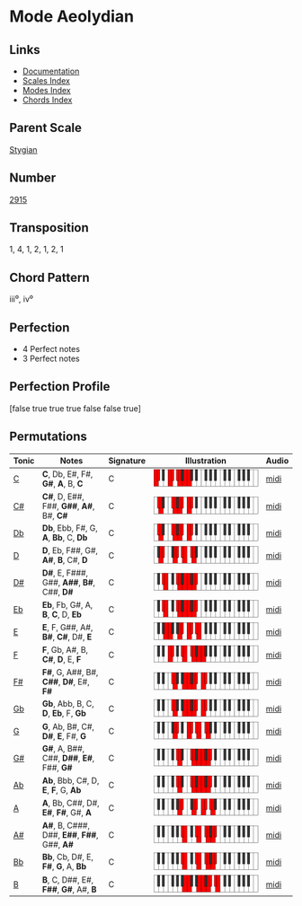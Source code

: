 # Mode Aeolydian

## Links

- [Documentation](README.md)
- [Scales Index](Scales.md)
- [Modes Index](Modes.md)
- [Chords Index](Chords.md)

## Parent Scale

[Stygian](ScaleStygian.md)

## Number

[2915](https://ianring.com/musictheory/scales/2915)

## Transposition

1, 4, 1, 2, 1, 2, 1

## Chord Pattern

iii⁰, iv⁰

## Perfection

- 4 Perfect notes
- 3 Perfect notes

## Perfection Profile

[false true true true false false true]

## Permutations

| Tonic | Notes | Signature | Illustration | Audio |
|-------|-------|-----------|--------------|-------|
| [C](ModeCNaturalAeolydian.md) | **C**, Db, E#, F#, **G#**, **A**, B, **C** | C | ![CNaturalAeolydian](ModeCNaturalAeolydian.png) | [midi](https://github.com/edipermadi/music/blob/main/docs/ModeCNaturalAeolydian.mid?raw=true) |
| [C#](ModeCSharpAeolydian.md) | **C#**, D, E##, F##, **G##**, **A#**, B#, **C#** | C | ![CSharpAeolydian](ModeCSharpAeolydian.png) | [midi](https://github.com/edipermadi/music/blob/main/docs/ModeCSharpAeolydian.mid?raw=true) |
| [Db](ModeDFlatAeolydian.md) | **Db**, Ebb, F#, G, **A**, **Bb**, C, **Db** | C | ![DFlatAeolydian](ModeDFlatAeolydian.png) | [midi](https://github.com/edipermadi/music/blob/main/docs/ModeDFlatAeolydian.mid?raw=true) |
| [D](ModeDNaturalAeolydian.md) | **D**, Eb, F##, G#, **A#**, **B**, C#, **D** | C | ![DNaturalAeolydian](ModeDNaturalAeolydian.png) | [midi](https://github.com/edipermadi/music/blob/main/docs/ModeDNaturalAeolydian.mid?raw=true) |
| [D#](ModeDSharpAeolydian.md) | **D#**, E, F###, G##, **A##**, **B#**, C##, **D#** | C | ![DSharpAeolydian](ModeDSharpAeolydian.png) | [midi](https://github.com/edipermadi/music/blob/main/docs/ModeDSharpAeolydian.mid?raw=true) |
| [Eb](ModeEFlatAeolydian.md) | **Eb**, Fb, G#, A, **B**, **C**, D, **Eb** | C | ![EFlatAeolydian](ModeEFlatAeolydian.png) | [midi](https://github.com/edipermadi/music/blob/main/docs/ModeEFlatAeolydian.mid?raw=true) |
| [E](ModeENaturalAeolydian.md) | **E**, F, G##, A#, **B#**, **C#**, D#, **E** | C | ![ENaturalAeolydian](ModeENaturalAeolydian.png) | [midi](https://github.com/edipermadi/music/blob/main/docs/ModeENaturalAeolydian.mid?raw=true) |
| [F](ModeFNaturalAeolydian.md) | **F**, Gb, A#, B, **C#**, **D**, E, **F** | C | ![FNaturalAeolydian](ModeFNaturalAeolydian.png) | [midi](https://github.com/edipermadi/music/blob/main/docs/ModeFNaturalAeolydian.mid?raw=true) |
| [F#](ModeFSharpAeolydian.md) | **F#**, G, A##, B#, **C##**, **D#**, E#, **F#** | C | ![FSharpAeolydian](ModeFSharpAeolydian.png) | [midi](https://github.com/edipermadi/music/blob/main/docs/ModeFSharpAeolydian.mid?raw=true) |
| [Gb](ModeGFlatAeolydian.md) | **Gb**, Abb, B, C, **D**, **Eb**, F, **Gb** | C | ![GFlatAeolydian](ModeGFlatAeolydian.png) | [midi](https://github.com/edipermadi/music/blob/main/docs/ModeGFlatAeolydian.mid?raw=true) |
| [G](ModeGNaturalAeolydian.md) | **G**, Ab, B#, C#, **D#**, **E**, F#, **G** | C | ![GNaturalAeolydian](ModeGNaturalAeolydian.png) | [midi](https://github.com/edipermadi/music/blob/main/docs/ModeGNaturalAeolydian.mid?raw=true) |
| [G#](ModeGSharpAeolydian.md) | **G#**, A, B##, C##, **D##**, **E#**, F##, **G#** | C | ![GSharpAeolydian](ModeGSharpAeolydian.png) | [midi](https://github.com/edipermadi/music/blob/main/docs/ModeGSharpAeolydian.mid?raw=true) |
| [Ab](ModeAFlatAeolydian.md) | **Ab**, Bbb, C#, D, **E**, **F**, G, **Ab** | C | ![AFlatAeolydian](ModeAFlatAeolydian.png) | [midi](https://github.com/edipermadi/music/blob/main/docs/ModeAFlatAeolydian.mid?raw=true) |
| [A](ModeANaturalAeolydian.md) | **A**, Bb, C##, D#, **E#**, **F#**, G#, **A** | C | ![ANaturalAeolydian](ModeANaturalAeolydian.png) | [midi](https://github.com/edipermadi/music/blob/main/docs/ModeANaturalAeolydian.mid?raw=true) |
| [A#](ModeASharpAeolydian.md) | **A#**, B, C###, D##, **E##**, **F##**, G##, **A#** | C | ![ASharpAeolydian](ModeASharpAeolydian.png) | [midi](https://github.com/edipermadi/music/blob/main/docs/ModeASharpAeolydian.mid?raw=true) |
| [Bb](ModeBFlatAeolydian.md) | **Bb**, Cb, D#, E, **F#**, **G**, A, **Bb** | C | ![BFlatAeolydian](ModeBFlatAeolydian.png) | [midi](https://github.com/edipermadi/music/blob/main/docs/ModeBFlatAeolydian.mid?raw=true) |
| [B](ModeBNaturalAeolydian.md) | **B**, C, D##, E#, **F##**, **G#**, A#, **B** | C | ![BNaturalAeolydian](ModeBNaturalAeolydian.png) | [midi](https://github.com/edipermadi/music/blob/main/docs/ModeBNaturalAeolydian.mid?raw=true) |
